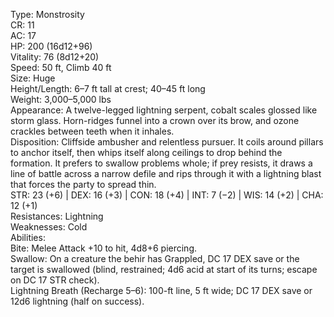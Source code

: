 Type: Monstrosity  
CR: 11  
AC: 17  
HP: 200 (16d12+96)  
Vitality: 76 (8d12+20)  
Speed: 50 ft, Climb 40 ft  
Size: Huge  
Height/Length: 6–7 ft tall at crest; 40–45 ft long  
Weight: 3,000–5,000 lbs  
Appearance: A twelve-legged lightning serpent, cobalt scales glossed like storm glass. Horn-ridges funnel into a crown over its brow, and ozone crackles between teeth when it inhales.  
Disposition: Cliffside ambusher and relentless pursuer. It coils around pillars to anchor itself, then whips itself along ceilings to drop behind the formation. It prefers to swallow problems whole; if prey resists, it draws a line of battle across a narrow defile and rips through it with a lightning blast that forces the party to spread thin.  
STR: 23 (+6) | DEX: 16 (+3) | CON: 18 (+4) | INT: 7 (−2) | WIS: 14 (+2) | CHA: 12 (+1)  
Resistances: Lightning  
Weaknesses: Cold  
Abilities:  
Bite: Melee Attack +10 to hit, 4d8+6 piercing.  
Swallow: On a creature the behir has Grappled, DC 17 DEX save or the target is swallowed (blind, restrained; 4d6 acid at start of its turns; escape on DC 17 STR check).  
Lightning Breath (Recharge 5–6): 100-ft line, 5 ft wide; DC 17 DEX save or 12d6 lightning (half on success).